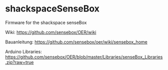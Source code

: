 # shackspaceSenseBox
Firmware for the shackspace senseBox

Wiki: https://github.com/sensebox/OER/wiki

Bauanleitung: https://github.com/sensebox/oer/wiki/sensebox_home

Arduino Libraries: https://github.com/sensebox/OER/blob/master/Libraries/senseBox_Libraries.zip?raw=true
